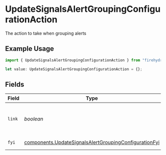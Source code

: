 # UpdateSignalsAlertGroupingConfigurationAction

The action to take when grouping alerts

## Example Usage

```typescript
import { UpdateSignalsAlertGroupingConfigurationAction } from "firehydrant-typescript-sdk/models/components";

let value: UpdateSignalsAlertGroupingConfigurationAction = {};
```

## Fields

| Field                                                                                                                          | Type                                                                                                                           | Required                                                                                                                       | Description                                                                                                                    |
| ------------------------------------------------------------------------------------------------------------------------------ | ------------------------------------------------------------------------------------------------------------------------------ | ------------------------------------------------------------------------------------------------------------------------------ | ------------------------------------------------------------------------------------------------------------------------------ |
| `link`                                                                                                                         | *boolean*                                                                                                                      | :heavy_minus_sign:                                                                                                             | Link the alerts and do not notify anyone                                                                                       |
| `fyi`                                                                                                                          | [components.UpdateSignalsAlertGroupingConfigurationFyi](../../models/components/updatesignalsalertgroupingconfigurationfyi.md) | :heavy_minus_sign:                                                                                                             | Send FYI notification                                                                                                          |